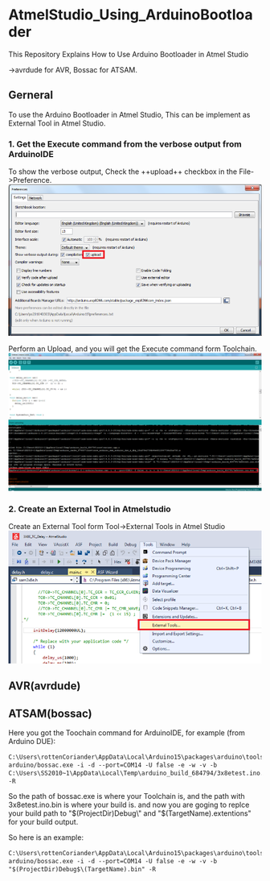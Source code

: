 # AtmelStudio_Using_ArduinoBootloader
This Repository Explains How to Use Arduino Bootloader in Atmel Studio 

->avrdude for AVR, Bossac for ATSAM.
## Gerneral
To use the Arduino Bootloader in Atmel Studio, This can be implement as External Tool in Atmel Studio.

### 1. Get the Execute command from the verbose output from ArduinoIDE
To show the verbose output, Check the ++upload++ checkbox in the File->Preference.
![ArduinoPreference](https://github.com/rottenCoriander/AtmelStudio_Using_ArduinoBootloader/blob/main/images/ArduinoPreference.PNG)

Perform an Upload, and you will get the Execute command form Toolchain.
![ArduinoVerboseOutout](https://github.com/rottenCoriander/AtmelStudio_Using_ArduinoBootloader/blob/main/images/ArduinoVerboseOutput.png)

### 2. Create an External Tool in Atmelstudio
Create an External Tool form Tool->External Tools in Atmel Studio
![PathExternalToos](https://github.com/rottenCoriander/AtmelStudio_Using_ArduinoBootloader/blob/main/images/PathExternalTools.png)


## AVR(avrdude)

## ATSAM(bossac)
Here you got the Toochain command for ArduinoIDE, for example (from Arduino DUE):

```
C:\Users\rottenCoriander\AppData\Local\Arduino15\packages\arduino\tools\bossac\1.6.1-arduino/bossac.exe -i -d --port=COM14 -U false -e -w -v -b C:\Users\SS2010~1\AppData\Local\Temp\arduino_build_684794/3x8etest.ino.bin -R
```

So the path of bossac.exe is where your Toolchain is, and the path with 3x8etest.ino.bin is where your build is.
and now you are goging to replce your build path to "$(ProjectDir)Debug\" and "$\(TargetName).extentions" for your build output.

So here is an example:
```
C:\Users\rottenCoriander\AppData\Local\Arduino15\packages\arduino\tools\bossac\1.6.1-arduino/bossac.exe -i -d --port=COM14 -U false -e -w -v -b "$(ProjectDir)Debug$\(TargetName).bin" -R
```

